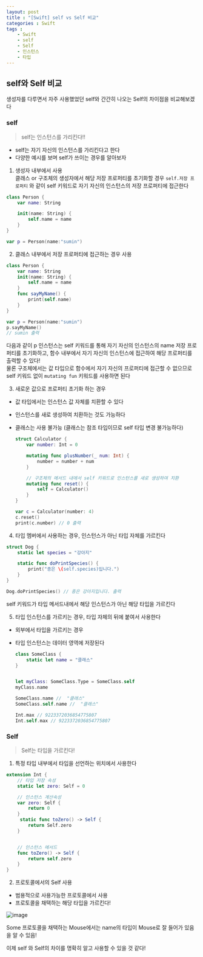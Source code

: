 ```yaml
---
layout: post
title : "[Swift] self vs Self 비교"
categories : Swift
tags : 
    - Swift
    - self
    - Self
    - 인스턴스
    - 타입
---     
```


## self와 Self 비교

생성자를 다루면서 자주 사용했었던 self와 간간히 나오는 Self의 차이점을 비교해보겠다   
### self 
> self는 인스턴스를 가리킨다!!   


- self는 자기 자신의 인스턴스를 가리킨다고 한다
- 다양한 예시를 보며 self가 쓰이는 경우를 알아보자     

1. 생성자 내부에서 사용      
클래스 or 구조체의 생성자에서 해당 저장 프로퍼티를 초기화할 경우 `self.저장 프로퍼티` 와 같이 self 키워드로 자기 자신의 인스턴스의 저장 프로퍼티에 접근한다        
   
  ```swift
  class Person {
      var name: String

      init(name: String) {
          self.name = name
      }
  }

  var p = Person(name:"sumin")
  ```       
2. 클래스 내부에서 저장 프로퍼티에 접근하는 경우 사용      
  ```swift
  class Person {
      var name: String
      init(name: String) {
          self.name = name
      }
      func sayMyName() {
          print(self.name)
      }
  }

  var p = Person(name:"sumin")
  p.sayMyName()
  // sumin 출력
  ```        
  다음과 같이 p 인스턴스는 self 키워드를 통해 자기 자신의 인스턴스의 name 저장 프로퍼티를 초기화하고,
  함수 내부에서 자기 자신의 인스턴스에 접근하여 해당 프로퍼티를 출력할 수 있다!    
  물론 구조체에서는 값 타입으로 함수에서 자기 자신의 프로퍼티에 접근할 수 없으므로
  self 키워드 없이 `mutating fun` 키워드를 사용하면 된다   

3. 새로운 값으로 프로퍼티 초기화 하는 경우      
- 값 타입에서는 인스턴스 값 자체를 치환할 수 있다
- 인스턴스를 새로 생성하여 치환하는 것도 가능하다
- 클래스는 사용 불가능 (클래스는 참조 타입이므로 self 타입 변경 불가능하다)   


  ```swift
  struct Calculator {
      var number: Int = 0

      mutating func plusNumber(_ num: Int) {
          number = number + num
      }

      // 구조체의 메서드 내에서 self 키워드로 인스턴스를 새로 생성하여 치환
      mutating func reset() {
          self = Calculator()  
      }
  }

  var c = Calculator(number: 4)
  c.reset()
  print(c.number) // 0 출력
  ```   

4. 타입 멤버에서 사용하는 경우, 인스턴스가 아닌 타입 자체를 가르킨다   
  ```swift
  struct Dog {
      static let species = "강아지"

      static func doPrintSpecies() {
          print("종은 \(self.species)입니다.")
      }
  }

  Dog.doPrintSpecies() // 종은 강아지입니다. 출력
  ```      
self 키워드가 타입 메서드내에서 해당 인스턴스가 아닌 해당 타입을 가르킨다   

5. 타입 인스턴스를 가르키는 경우, 타입 자체의 뒤에 붙여서 사용한다      
- 외부에서 타입을 가르키는 경우
- 타입 인스턴스는 데이터 영역에 저장된다   

  ```swift
  class SomeClass {
      static let name = "클래스"
  }


  let myClass: SomeClass.Type = SomeClass.self
  myClass.name

  SomeClass.name //  "클래스"
  SomeClass.self.name //  "클래스"

  Int.max // 9223372036854775807
  Int.self.max // 9223372036854775807 
  ```        

### Self
> Self는 타입을 가르킨다!   

1. 특정 타입 내부에서 타입을 선언하는 위치에서 사용한다    
  ```swift
  extension Int {
      // 타입 저장 속성
      static let zero: Self = 0   

      // 인스턴스 계산속성
      var zero: Self {  
          return 0
      }
       static func toZero() -> Self {
          return Self.zero     
      }


      // 인스턴스 메서드
      func toZero() -> Self {
          return self.zero    
      }
  }
  ```   
    
    
2. 프로토콜에서의 Self 사용   
- 범용적으로 사용가능한 프로토콜에서 사용
- 프로토콜을 채택하는 해당 타입을 가르킨다!

![image](https://user-images.githubusercontent.com/110437548/231165334-bcfdae77-cb1e-4e7a-a495-18ba9aadf314.png)    


Some 프로토콜을 채택하는 Mouse에서는 name의 타입이 Mouse로 잘 들어가 있음을 알 수 있음!   


이제 self 와 Self의 차이를 명확히 알고 사용할 수 있을 것 같다!




